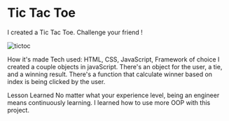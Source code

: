 <h1> Tic Tac Toe </h1>

I created a Tic Tac Toe. Challenge your friend !

![tictoc](https://user-images.githubusercontent.com/88953222/134682849-d8670058-d88e-4a9e-9021-42d10c31d3ad.png)

How it's made
Tech used: HTML, CSS, JavaScript, Framework of choice
I created a couple objects in javaScript. There's an object for the user, a tie, and a winning result. There's a function that calculate winner based on index is being clicked by the user. 

Lesson Learned
No matter what your experience level, being an engineer means continuously learning. I learned how to use more OOP with this project. 
